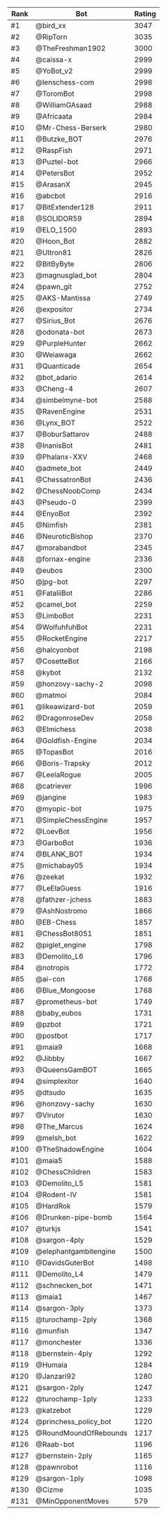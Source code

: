 Rank|Bot|Rating
---|---|---
#1|@bird_xx|3047
#2|@RipTorn|3035
#3|@TheFreshman1902|3000
#4|@caissa-x|2999
#5|@YoBot_v2|2999
#6|@lenschess-com|2998
#7|@ToromBot|2998
#8|@WilliamGAsaad|2988
#9|@Africaata|2984
#10|@Mr-Chess-Berserk|2980
#11|@Butzke_BOT|2976
#12|@RaspFish|2971
#13|@Puztel-bot|2966
#14|@PetersBot|2952
#15|@ArasanX|2945
#16|@abcbot|2916
#17|@BitExtender128|2911
#18|@SOLIDOR59|2894
#19|@ELO_1500|2893
#20|@Hoon_Bot|2882
#21|@Ultron81|2826
#22|@BitByByte|2806
#23|@magnusglad_bot|2804
#24|@pawn_git|2752
#25|@AKS-Mantissa|2749
#26|@expositor|2734
#27|@Sirius_Bot|2676
#28|@odonata-bot|2673
#29|@PurpleHunter|2662
#30|@Weiawaga|2662
#31|@Quanticade|2654
#32|@bot_adario|2614
#33|@Cheng-4|2607
#34|@simbelmyne-bot|2588
#35|@RavenEngine|2531
#36|@Lynx_BOT|2522
#37|@BoburSattarov|2488
#38|@InanisBot|2481
#39|@Phalanx-XXV|2468
#40|@admete_bot|2449
#41|@ChessatronBot|2436
#42|@ChessNoobComp|2434
#43|@Pseudo-0|2399
#44|@EnyoBot|2392
#45|@Nimfish|2381
#46|@NeuroticBishop|2370
#47|@morabandbot|2345
#48|@fornax-engine|2336
#49|@eubos|2300
#50|@jpg-bot|2297
#51|@FataliiBot|2286
#52|@camel_bot|2259
#53|@LimboBot|2231
#54|@WolfuhfuhBot|2231
#55|@RocketEngine|2217
#56|@halcyonbot|2198
#57|@CosetteBot|2166
#58|@kybot|2132
#59|@honzovy-sachy-2|2098
#60|@matmoi|2084
#61|@likeawizard-bot|2059
#62|@DragonroseDev|2058
#63|@Elmichess|2038
#64|@Goldfish-Engine|2034
#65|@TopasBot|2016
#66|@Boris-Trapsky|2012
#67|@LeelaRogue|2005
#68|@catriever|1996
#69|@jangine|1983
#70|@myopic-bot|1975
#71|@SimpleChessEngine|1957
#72|@LoevBot|1956
#73|@GarboBot|1936
#74|@BLANK_BOT|1934
#75|@michabay05|1934
#76|@zeekat|1932
#77|@LeElaGuess|1916
#78|@fathzer-jchess|1883
#79|@AshNostromo|1866
#80|@EB-Chess|1857
#81|@ChessBot8051|1851
#82|@piglet_engine|1798
#83|@Demolito_L6|1796
#84|@notropis|1772
#85|@ai-con|1768
#86|@Blue_Mongoose|1768
#87|@prometheus-bot|1749
#88|@baby_eubos|1731
#89|@pzbot|1721
#90|@postbot|1717
#91|@maia9|1668
#92|@Jibbby|1667
#93|@QueensGamBOT|1665
#94|@simplexitor|1640
#95|@dtsudo|1635
#96|@honzovy-sachy|1630
#97|@Virutor|1630
#98|@The_Marcus|1624
#99|@melsh_bot|1622
#100|@TheShadowEngine|1604
#101|@maia5|1588
#102|@ChessChildren|1583
#103|@Demolito_L5|1581
#104|@Rodent-IV|1581
#105|@HardRok|1579
#106|@Drunken-pipe-bomb|1564
#107|@turkjs|1541
#108|@sargon-4ply|1529
#109|@elephantgambitengine|1500
#110|@DavidsGuterBot|1498
#111|@Demolito_L4|1479
#112|@schnecken_bot|1471
#113|@maia1|1467
#114|@sargon-3ply|1373
#115|@turochamp-2ply|1368
#116|@munfish|1347
#117|@monchester|1336
#118|@bernstein-4ply|1292
#119|@Humaia|1284
#120|@Janzari92|1280
#121|@sargon-2ply|1247
#122|@turochamp-1ply|1233
#123|@katzebot|1229
#124|@princhess_policy_bot|1220
#125|@RoundMoundOfRebounds|1217
#126|@Raab-bot|1196
#127|@bernstein-2ply|1165
#128|@pawnrobot|1116
#129|@sargon-1ply|1098
#130|@Cizme|1035
#131|@MinOpponentMoves|579

